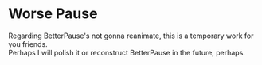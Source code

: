 # Worse Pause
Regarding BetterPause's not gonna reanimate, this is a temporary work for you friends.  
Perhaps I will polish it or reconstruct BetterPause in the future, perhaps.